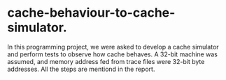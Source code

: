 # cache-behaviour-to-cache-simulator.

In this programming project, we were asked to develop a cache simulator and perform tests to observe how cache behaves. 
A 32-bit machine was assumed, and memory address fed from trace files were 32-bit byte addresses.
All the steps are mentiond in the report.

